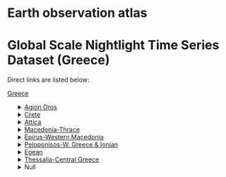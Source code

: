 # Earth observation atlas
 # Global Scale Nightlight Time Series Dataset (Greece)
Direct links are listed below:

<a href="https://eoatlas-nightlight.s3.amazonaws.com/eoatlas-monthly-nightlight-00071.csv">Greece</a>
<ul>
<details>
<summary><a href="https://eoatlas-nightlight.s3.amazonaws.com/eoatlas-monthly-nightlight-01289.csv">Agion Oros</a></summary>
<ul>
<ol>
<li><a href="https://eoatlas-nightlight.s3.amazonaws.com/eoatlas-monthly-nightlight-25157.csv">Agion Oros</a></li></ul>
</ol>
</details>
<details>
<summary><a href="https://eoatlas-nightlight.s3.amazonaws.com/eoatlas-monthly-nightlight-01290.csv">Crete</a></summary>
<ul>
<ol>
<li><a href="https://eoatlas-nightlight.s3.amazonaws.com/eoatlas-monthly-nightlight-25156.csv">Kritis</a></li></ul>
</ol>
</details>
<details>
<summary><a href="https://eoatlas-nightlight.s3.amazonaws.com/eoatlas-monthly-nightlight-01291.csv">Attica</a></summary>
<ul>
<ol>
</ul>
</ol>
</details>
<details>
<summary><a href="https://eoatlas-nightlight.s3.amazonaws.com/eoatlas-monthly-nightlight-01292.csv">Macedonia-Thrace</a></summary>
<ul>
<ol>
</ul>
</ol>
</details>
<details>
<summary><a href="https://eoatlas-nightlight.s3.amazonaws.com/eoatlas-monthly-nightlight-01293.csv">Epirus-Western Macedonia</a></summary>
<ul>
<ol>
<li><a href="https://eoatlas-nightlight.s3.amazonaws.com/eoatlas-monthly-nightlight-25146.csv">Dytikis Makedonias</a></li><li><a href="https://eoatlas-nightlight.s3.amazonaws.com/eoatlas-monthly-nightlight-25147.csv">Ipeiroy</a></li></ul>
</ol>
</details>
<details>
<summary><a href="https://eoatlas-nightlight.s3.amazonaws.com/eoatlas-monthly-nightlight-01294.csv">Peloponisos-W. Greece & Ionian</a></summary>
<ul>
<ol>
<li><a href="https://eoatlas-nightlight.s3.amazonaws.com/eoatlas-monthly-nightlight-25152.csv">Peloponnisoy</a></li></ul>
</ol>
</details>
<details>
<summary><a href="https://eoatlas-nightlight.s3.amazonaws.com/eoatlas-monthly-nightlight-01295.csv">Egean</a></summary>
<ul>
<ol>
</ul>
</ol>
</details>
<details>
<summary><a href="https://eoatlas-nightlight.s3.amazonaws.com/eoatlas-monthly-nightlight-01296.csv">Thessalia-Central Greece</a></summary>
<ul>
<ol>
<li><a href="https://eoatlas-nightlight.s3.amazonaws.com/eoatlas-monthly-nightlight-25148.csv">Thessalias</a></li><li><a href="https://eoatlas-nightlight.s3.amazonaws.com/eoatlas-monthly-nightlight-25149.csv">Stereas Elladas</a></li></ul>
</ol>
</details>
<details>
<summary>Null</summary>
<ul>
<ol>
<li><a href="https://eoatlas-nightlight.s3.amazonaws.com/eoatlas-monthly-nightlight-25144.csv">Anatolikis Makedonias kai Thr*</a></li><li><a href="https://eoatlas-nightlight.s3.amazonaws.com/eoatlas-monthly-nightlight-25145.csv">Kentrikis Makedonias</a></li><li><a href="https://eoatlas-nightlight.s3.amazonaws.com/eoatlas-monthly-nightlight-25150.csv">Ionion Nison</a></li><li><a href="https://eoatlas-nightlight.s3.amazonaws.com/eoatlas-monthly-nightlight-25151.csv">Dytikis Elladas</a></li><li><a href="https://eoatlas-nightlight.s3.amazonaws.com/eoatlas-monthly-nightlight-25153.csv">Attikis</a></li><li><a href="https://eoatlas-nightlight.s3.amazonaws.com/eoatlas-monthly-nightlight-25154.csv">Voreioy Aigaioy</a></li><li><a href="https://eoatlas-nightlight.s3.amazonaws.com/eoatlas-monthly-nightlight-25155.csv">Notioy Aigaioy</a></li></ul>
</ol>
</details>
